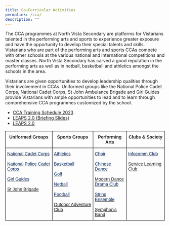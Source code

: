 ```yaml
---
title: Co–Curricular Activities
permalink: /cca/
description: ""
---
```

The CCA programmes at North Vista Secondary are platforms for Vistarians talented in the performing arts and sports to experience greater exposure and have the opportunity to develop their special talents and skills. Vistarians who are part of the performing arts and sports CCAs compete with other schools at the various national and international competitions and master classes. North Vista Secondary has carved a good reputation in the performing arts as well as in netball, basketball and athletics amongst the schools in the area.  

Vistarians are given opportunities to develop leadership qualities through their involvement in CCAs. Uniformed groups like the National Police Cadet Corps, National Cadet Corps, St John Ambulance Brigade and Girl Guides provide Vistarians with ample opportunities to lead and to learn through comprehensive CCA programmes customized by the school.

* [CCA Training Schedule 2023](/files/CCA%20Training%20Schedule%202023.pdf)
* [LEAPS 2.0 (Briefing Slides)](/files/LEAPS%202(for%20Parents).pdf)
* [LEAPS 2.0](/files/LEAPS%202%20(Public%20Version).pdf)

<style type="text/css">
.tg  {border-collapse:collapse;border-spacing:0;}
.tg td{border-color:black;border-style:solid;border-width:1px;font-family:Arial, sans-serif;font-size:14px;
  overflow:hidden;padding:10px 5px;word-break:normal;}
.tg th{border-color:black;border-style:solid;border-width:1px;font-family:Arial, sans-serif;font-size:14px;
  font-weight:normal;overflow:hidden;padding:10px 5px;word-break:normal;}
.tg .tg-amwm{font-weight:bold;text-align:center;vertical-align:top}
.tg .tg-ag3w{color:#02225B;text-align:left;vertical-align:top}
</style>
<table class="tg">
<thead>
  <tr>
    <th class="tg-amwm">Uniformed Groups</th>
    <th class="tg-amwm">Sports Groups</th>
    <th class="tg-amwm">Performing Arts</th>
    <th class="tg-amwm">Clubs &amp; Society</th>
  </tr>
</thead>
<tbody>
  <tr>
    <td class="tg-ag3w"><a href="https://staging.d1y2kgkshfhsca.amplifyapp.com/cca/uniformed-groups/ncc/"><span style="text-decoration:none;color:#02225B">National Cadet Corps</span></a><br><br><a href="https://staging.d1y2kgkshfhsca.amplifyapp.com/cca/uniformed-groups/npcc/"><span style="text-decoration:none;color:#02225B">National Police Cadet Corps</span></a><br><br><a href="https://staging.d1y2kgkshfhsca.amplifyapp.com/cca/uniformed-groups/girl-guides/"><span style="text-decoration:none;color:#02225B">Girl Guides</span></a><br><br><a href="https://staging.d1y2kgkshfhsca.amplifyapp.com/cca/uniformed-groups/st-john-brigade/">St John Brigade</a></td>
    <td class="tg-ag3w"><a href="https://staging.d1y2kgkshfhsca.amplifyapp.com/cca/sports/athletics/"><span style="text-decoration:none;color:#02225B">Athletics</span></a><br><br><a href="https://northvistasec.moe.edu.sg/cca/sports/basketball/"><span style="text-decoration:none;color:#02225B">Basketball</span></a><br><br><a href="https://staging.d1y2kgkshfhsca.amplifyapp.com/cca/sports/golf/"><span style="text-decoration:none;color:#02225B">Golf</span></a><br><br><a href="https://staging.d1y2kgkshfhsca.amplifyapp.com/cca/sports/netball/"><span style="text-decoration:none;color:#02225B">Netball</span></a><br><br><a href="https://staging.d1y2kgkshfhsca.amplifyapp.com/cca/sports/football/"><span style="text-decoration:none;color:#02225B">Football</span></a><br><br><a href="https://staging.d1y2kgkshfhsca.amplifyapp.com/cca/sports/odac/">Outdoor Adventure Club</a></td>
    <td class="tg-ag3w"><a href="https://staging.d1y2kgkshfhsca.amplifyapp.com/cca/performing-arts/choir/"><span style="text-decoration:none;color:#02225B">Choir</span></a><br><br><a href="https://staging.d1y2kgkshfhsca.amplifyapp.com/cca/performing-arts/chinese-dance/"><span style="text-decoration:none;color:#02225B">Chinese Dance</span></a><br><br><a href="https://staging.d1y2kgkshfhsca.amplifyapp.com/cca/performing-arts/modern-dance/">Modern Dance</a><br><a href="https://staging.d1y2kgkshfhsca.amplifyapp.com/cca/performing-arts/drama-club/"><span style="text-decoration:none;color:#02225B">Drama Club</span></a><br><br><a href="https://northvistasec.moe.edu.sg/cca/performing-arts/string-ensemble"><span style="text-decoration:none;color:#02225B">String Ensemble</span></a><br><br><a href="https://staging.d1y2kgkshfhsca.amplifyapp.com/cca/performing-arts/band/">Symphonic Band</a></td>
    <td class="tg-ag3w"><a href="https://staging.d1y2kgkshfhsca.amplifyapp.com/cca/clubs-n-society/infocomm-club/"><span style="text-decoration:none;color:#02225B">Infocomm Club</span></a><br><br><a href="https://staging.d1y2kgkshfhsca.amplifyapp.com/cca/clubs-n-society/service-learning-club/">Service Learning Club</a></td>
  </tr>
</tbody>
</table>